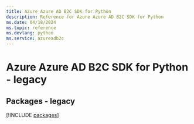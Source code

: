 ```yaml
---
title: Azure Azure AD B2C SDK for Python
description: Reference for Azure Azure AD B2C SDK for Python
ms.date: 04/18/2024
ms.topic: reference
ms.devlang: python
ms.service: azureadb2c
---
```

# Azure Azure AD B2C SDK for Python - legacy
## Packages - legacy
[!INCLUDE [packages](azure-ad-b2c-index.md)]